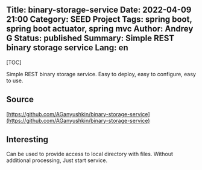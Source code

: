 Title: binary-storage-service
Date: 2022-04-09 21:00
Category: SEED Project
Tags: spring boot, spring boot actuator, spring mvc
Author: Andrey G
Status: published
Summary: Simple REST binary storage service
Lang: en
---

[TOC]

Simple REST binary storage service. Easy to deploy, easy to configure, easy to use.

## Source
[https://github.com/AGanyushkin/binary-storage-service](https://github.com/AGanyushkin/binary-storage-service)

## Interesting
Can be used to provide access to local directory with files. Without additional processing, Just start service.

